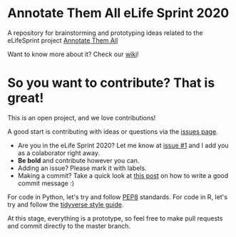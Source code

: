 # Annotate Them All  eLife Sprint 2020
A repository for brainstorming and prototyping ideas related to the eLifeSprint project [Annotate Them All](https://sprint.elifesciences.org/annotate-them-all/) 


Want to know more about it? Check our [wiki](https://github.com/lubianat/annotate_them_all/wiki)!
 
# So you want to contribute? That is great! 

This is an open project, and we love contributions!

A good start is contributing with ideas or questions via the [issues page](https://github.com/lubianat/annotate_them_all/issues). 

* Are you in the eLife Sprint 2020? Let me know at [issue #1](https://github.com/lubianat/annotate_them_all/issues/1) and I add you as a colaborator right away. 
* **Be bold** and contribute however you can.  
* Adding an issue? Please mark it with labels. 
* Making a commit? Take a quick look at [this post](https://chris.beams.io/posts/git-commit/) on how to write a good commit message :)

For code in Python, let's try and follow [PEP8](https://pybit.es/pep8.html) standards.
For code in R, let's try and follow the [tidyverse style guide](https://style.tidyverse.org/).

At this stage, everything is a prototype, so feel free to make pull requests and commit directly to the master branch. 
